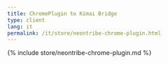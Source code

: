 ```yaml
---
title: ChromePlugin to Kimai Bridge
type: client
lang: it
permalink: /it/store/neontribe-chrome-plugin.html
---
```


{% include store/neontribe-chrome-plugin.md %}
